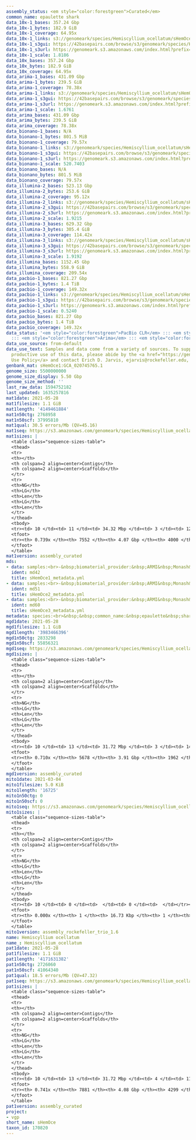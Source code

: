 ```yaml
---
assembly_status: <em style="color:forestgreen">Curated</em>
common_name: epaulette shark
data_10x-1_bases: 357.24 Gbp
data_10x-1_bytes: 182.9 GiB
data_10x-1_coverage: 64.95x
data_10x-1_links: s3://genomeark/species/Hemiscyllium_ocellatum/sHemOce1/genomic_data/10x/<br>
data_10x-1_s3gui: https://42basepairs.com/browse/s3/genomeark/species/Hemiscyllium_ocellatum/sHemOce1/genomic_data/10x/
data_10x-1_s3url: https://genomeark.s3.amazonaws.com/index.html?prefix=species/Hemiscyllium_ocellatum/sHemOce1/genomic_data/10x/
data_10x-1_scale: 1.8186
data_10x_bases: 357.24 Gbp
data_10x_bytes: 182.9 GiB
data_10x_coverage: 64.95x
data_arima-1_bases: 431.09 Gbp
data_arima-1_bytes: 239.5 GiB
data_arima-1_coverage: 78.38x
data_arima-1_links: s3://genomeark/species/Hemiscyllium_ocellatum/sHemOce1/genomic_data/arima/<br>
data_arima-1_s3gui: https://42basepairs.com/browse/s3/genomeark/species/Hemiscyllium_ocellatum/sHemOce1/genomic_data/arima/
data_arima-1_s3url: https://genomeark.s3.amazonaws.com/index.html?prefix=species/Hemiscyllium_ocellatum/sHemOce1/genomic_data/arima/
data_arima-1_scale: 1.6761
data_arima_bases: 431.09 Gbp
data_arima_bytes: 239.5 GiB
data_arima_coverage: 78.38x
data_bionano-1_bases: N/A
data_bionano-1_bytes: 801.5 MiB
data_bionano-1_coverage: 79.57x
data_bionano-1_links: s3://genomeark/species/Hemiscyllium_ocellatum/sHemOce1/genomic_data/bionano/<br>
data_bionano-1_s3gui: https://42basepairs.com/browse/s3/genomeark/species/Hemiscyllium_ocellatum/sHemOce1/genomic_data/bionano/
data_bionano-1_s3url: https://genomeark.s3.amazonaws.com/index.html?prefix=species/Hemiscyllium_ocellatum/sHemOce1/genomic_data/bionano/
data_bionano-1_scale: 520.7403
data_bionano_bases: N/A
data_bionano_bytes: 801.5 MiB
data_bionano_coverage: 79.57x
data_illumina-2_bases: 523.13 Gbp
data_illumina-2_bytes: 253.6 GiB
data_illumina-2_coverage: 95.12x
data_illumina-2_links: s3://genomeark/species/Hemiscyllium_ocellatum/sHemOce2/genomic_data/illumina/<br>
data_illumina-2_s3gui: https://42basepairs.com/browse/s3/genomeark/species/Hemiscyllium_ocellatum/sHemOce2/genomic_data/illumina/
data_illumina-2_s3url: https://genomeark.s3.amazonaws.com/index.html?prefix=species/Hemiscyllium_ocellatum/sHemOce2/genomic_data/illumina/
data_illumina-2_scale: 1.9215
data_illumina-3_bases: 629.32 Gbp
data_illumina-3_bytes: 305.4 GiB
data_illumina-3_coverage: 114.42x
data_illumina-3_links: s3://genomeark/species/Hemiscyllium_ocellatum/sHemOce3/genomic_data/illumina/<br>
data_illumina-3_s3gui: https://42basepairs.com/browse/s3/genomeark/species/Hemiscyllium_ocellatum/sHemOce3/genomic_data/illumina/
data_illumina-3_s3url: https://genomeark.s3.amazonaws.com/index.html?prefix=species/Hemiscyllium_ocellatum/sHemOce3/genomic_data/illumina/
data_illumina-3_scale: 1.9192
data_illumina_bases: 1152.45 Gbp
data_illumina_bytes: 558.9 GiB
data_illumina_coverage: 209.54x
data_pacbio-1_bases: 821.27 Gbp
data_pacbio-1_bytes: 1.4 TiB
data_pacbio-1_coverage: 149.32x
data_pacbio-1_links: s3://genomeark/species/Hemiscyllium_ocellatum/sHemOce1/genomic_data/pacbio/<br>
data_pacbio-1_s3gui: https://42basepairs.com/browse/s3/genomeark/species/Hemiscyllium_ocellatum/sHemOce1/genomic_data/pacbio/
data_pacbio-1_s3url: https://genomeark.s3.amazonaws.com/index.html?prefix=species/Hemiscyllium_ocellatum/sHemOce1/genomic_data/pacbio/
data_pacbio-1_scale: 0.5240
data_pacbio_bases: 821.27 Gbp
data_pacbio_bytes: 1.4 TiB
data_pacbio_coverage: 149.32x
data_status: '<em style="color:forestgreen">PacBio CLR</em> ::: <em style="color:forestgreen">10x</em>
  ::: <em style="color:forestgreen">Arima</em> ::: <em style="color:forestgreen">Illumina</em>'
data_use_source: from-default
data_use_text: Samples and data come from a variety of sources. To support fair and
  productive use of this data, please abide by the <a href="https://genome10k.soe.ucsc.edu/data-use-policies/">Data
  Use Policy</a> and contact Erich D. Jarvis, ejarvis@rockefeller.edu, with any questions.
genbank_mat: sHemOce1:GCA_020745765.1
genome_size: 5500000000
genome_size_display: 5.50 Gbp
genome_size_method: ''
last_raw_data: 1594752182
last_updated: 1635257816
mat1date: 2021-05-28
mat1filesize: 1.1 GiB
mat1length: '4149461884'
mat1n50ctg: 2768958
mat1n50scf: 37995810
mat1qual: 30.5 errors/Mb (QV=45.16)
mat1seq: https://s3.amazonaws.com/genomeark/species/Hemiscyllium_ocellatum/sHemOce1/assembly_curated/sHemOce1.mat.decon.20210528.fasta.gz
mat1sizes: |
  <table class="sequence-sizes-table">
  <thead>
  <tr>
  <th></th>
  <th colspan=2 align=center>Contigs</th>
  <th colspan=2 align=center>Scaffolds</th>
  </tr>
  <tr>
  <th>NG</th>
  <th>LG</th>
  <th>Len</th>
  <th>LG</th>
  <th>Len</th>
  </tr>
  </thead>
  <tbody>
  <tr><td> 10 </td><td> 11 </td><td> 34.32 Mbp </td><td> 3 </td><td> 127.15 Mbp </td></tr><tr><td> 20 </td><td> 32 </td><td> 22.10 Mbp </td><td> 9 </td><td> 90.81 Mbp </td></tr><tr><td> 30 </td><td> 66 </td><td> 12.24 Mbp </td><td> 15 </td><td> 73.77 Mbp </td></tr><tr><td> 40 </td><td> 129 </td><td> 6.52 Mbp </td><td> 24 </td><td> 55.28 Mbp </td></tr><tr style="background-color:#cccccc;"><td> 50 </td><td> 256 </td><td style="background-color:#88ff88;"> 2.77 Mbp </td><td> 36 </td><td style="background-color:#88ff88;"> 38.00 Mbp </td></tr><tr><td> 60 </td><td> 721 </td><td> 494.08 Kbp </td><td> 77 </td><td> 4.53 Mbp </td></tr><tr><td> 70 </td><td> 3854 </td><td> 96.09 Kbp </td><td> 597 </td><td> 348.31 Kbp </td></tr><tr><td> 80 </td><td> 0 </td><td>  </td><td> 0 </td><td>  </td></tr><tr><td> 90 </td><td> 0 </td><td>  </td><td> 0 </td><td>  </td></tr><tr><td> 100 </td><td> 0 </td><td>  </td><td> 0 </td><td>  </td></tr></tbody>
  <tfoot>
  <tr><th> 0.739x </th><th> 7552 </th><th> 4.07 Gbp </th><th> 4000 </th><th> 4.15 Gbp </th></tr>
  </tfoot>
  </table>
mat1version: assembly_curated
mds:
- data: samples:<br>-&nbsp;biomaterial_provider:&nbsp;ARMI&nbsp;Monash&nbsp;University<br>&nbsp;&nbsp;bioproject_accession:&nbsp;PRJNA516733<br>&nbsp;&nbsp;birth_date:&nbsp;''<br>&nbsp;&nbsp;birth_location:&nbsp;''<br>&nbsp;&nbsp;breed:&nbsp;''<br>&nbsp;&nbsp;collected_by:&nbsp;Frank&nbsp;Tulenko<br>&nbsp;&nbsp;collection_date:&nbsp;02/01/2019<br>&nbsp;&nbsp;common_name:&nbsp;epaulette&nbsp;shark<br>&nbsp;&nbsp;description:&nbsp;Tissue&nbsp;samples&nbsp;from&nbsp;laboratory-raised&nbsp;pre-hatchling&nbsp;Epaulette&nbsp;shark.<br>&nbsp;&nbsp;&nbsp;&nbsp;Frozen&nbsp;tissue&nbsp;was&nbsp;dissected&nbsp;on&nbsp;dry&nbsp;ice&nbsp;on&nbsp;5-Sept-2019&nbsp;at&nbsp;VGL.<br>&nbsp;&nbsp;dev_stage:&nbsp;juvenile<br>&nbsp;&nbsp;geo_loc_name:&nbsp;'Australia&nbsp;'<br>&nbsp;&nbsp;isolate:&nbsp;sHemOce1<br>&nbsp;&nbsp;lat_lon:&nbsp;-37.915047&nbsp;S,&nbsp;145.129272&nbsp;E<br>&nbsp;&nbsp;organism:&nbsp;Hemiscyllium&nbsp;ocellatum<br>&nbsp;&nbsp;sex:&nbsp;male<br>&nbsp;&nbsp;specimen_voucher:&nbsp;'1654'<br>&nbsp;&nbsp;store_cond:&nbsp;-80C<br>&nbsp;&nbsp;taxon_Id:&nbsp;'170820'<br>&nbsp;&nbsp;tissue:&nbsp;Spleen<br>&nbsp;&nbsp;treatment:&nbsp;Frozen<br>&nbsp;&nbsp;tube_id:&nbsp;sHemOce1<br>-&nbsp;biomaterial_provider:&nbsp;ARMI&nbsp;Monash&nbsp;University<br>&nbsp;&nbsp;bioproject_accession:&nbsp;PRJNA516733<br>&nbsp;&nbsp;birth_date:&nbsp;''<br>&nbsp;&nbsp;birth_location:&nbsp;''<br>&nbsp;&nbsp;breed:&nbsp;''<br>&nbsp;&nbsp;collected_by:&nbsp;'Frank&nbsp;Tulenko&nbsp;'<br>&nbsp;&nbsp;collection_date:&nbsp;02/01/2019<br>&nbsp;&nbsp;common_name:&nbsp;epaulette&nbsp;shark<br>&nbsp;&nbsp;description:&nbsp;Tissue&nbsp;samples&nbsp;from&nbsp;laboratory-raised&nbsp;pre-hatchling&nbsp;Epaulette&nbsp;sharks.<br>&nbsp;&nbsp;&nbsp;&nbsp;Frozen&nbsp;tissue&nbsp;was&nbsp;dissected&nbsp;on&nbsp;dry&nbsp;ice&nbsp;on&nbsp;5-Sept-2019&nbsp;at&nbsp;VGL.<br>&nbsp;&nbsp;dev_stage:&nbsp;juvenile<br>&nbsp;&nbsp;geo_loc_name:&nbsp;Australia<br>&nbsp;&nbsp;isolate:&nbsp;sHemOce1<br>&nbsp;&nbsp;lat_lon:&nbsp;-37.915047&nbsp;S,&nbsp;145.129272&nbsp;E<br>&nbsp;&nbsp;organism:&nbsp;Hemiscyllium&nbsp;ocellatum<br>&nbsp;&nbsp;sex:&nbsp;male<br>&nbsp;&nbsp;specimen_voucher:&nbsp;''<br>&nbsp;&nbsp;store_cond:&nbsp;-80C<br>&nbsp;&nbsp;taxon_Id:&nbsp;'170820'<br>&nbsp;&nbsp;tissue:&nbsp;Heart<br>&nbsp;&nbsp;treatment:&nbsp;Frozen<br>&nbsp;&nbsp;tube_id:&nbsp;sHemOce1<br>-&nbsp;biomaterial_provider:&nbsp;ARMI&nbsp;Monash&nbsp;University<br>&nbsp;&nbsp;bioproject_accession:&nbsp;PRJNA516733<br>&nbsp;&nbsp;birth_date:&nbsp;''<br>&nbsp;&nbsp;birth_location:&nbsp;''<br>&nbsp;&nbsp;breed:&nbsp;''<br>&nbsp;&nbsp;collected_by:&nbsp;Frank&nbsp;Tulenko<br>&nbsp;&nbsp;collection_date:&nbsp;02/01/2019<br>&nbsp;&nbsp;common_name:&nbsp;epaulette&nbsp;shark<br>&nbsp;&nbsp;description:&nbsp;Tissue&nbsp;samples&nbsp;from&nbsp;laboratory-raised&nbsp;pre-hatchling&nbsp;Epaulette&nbsp;sharks.<br>&nbsp;&nbsp;&nbsp;&nbsp;Frozen&nbsp;tissue&nbsp;was&nbsp;dissected&nbsp;on&nbsp;dry&nbsp;ice&nbsp;on&nbsp;5-Sept-2019&nbsp;at&nbsp;VGL.<br>&nbsp;&nbsp;dev_stage:&nbsp;juvenile<br>&nbsp;&nbsp;geo_loc_name:&nbsp;Australia<br>&nbsp;&nbsp;isolate:&nbsp;sHemOce1<br>&nbsp;&nbsp;lat_lon:&nbsp;-37.915047&nbsp;S,&nbsp;145.129272&nbsp;E<br>&nbsp;&nbsp;organism:&nbsp;Hemiscyllium&nbsp;ocellatum<br>&nbsp;&nbsp;sex:&nbsp;male<br>&nbsp;&nbsp;specimen_voucher:&nbsp;''<br>&nbsp;&nbsp;store_cond:&nbsp;-80C<br>&nbsp;&nbsp;taxon_Id:&nbsp;'170820'<br>&nbsp;&nbsp;tissue:&nbsp;Muscle<br>&nbsp;&nbsp;treatment:&nbsp;Frozen<br>&nbsp;&nbsp;tube_id:&nbsp;sHemOce1<br>
  ident: md42
  title: sHemOce1_metadata.yml
- data: samples:<br>-&nbsp;biomaterial_provider:&nbsp;ARMI&nbsp;Monash&nbsp;University<br>&nbsp;&nbsp;bioproject_accession:&nbsp;PRJNA516733<br>&nbsp;&nbsp;birth_date:&nbsp;''<br>&nbsp;&nbsp;birth_location:&nbsp;''<br>&nbsp;&nbsp;breed:&nbsp;''<br>&nbsp;&nbsp;collected_by:&nbsp;Frank&nbsp;Tulenko<br>&nbsp;&nbsp;collection_date:&nbsp;02/13/2019<br>&nbsp;&nbsp;common_name:&nbsp;epaulette&nbsp;shark<br>&nbsp;&nbsp;description:&nbsp;Blood&nbsp;samples&nbsp;were&nbsp;collected&nbsp;from&nbsp;wild&nbsp;caught,&nbsp;laboratory&nbsp;reared&nbsp;adult;<br>&nbsp;&nbsp;&nbsp;&nbsp;Mother&nbsp;of&nbsp;sHemOce1<br>&nbsp;&nbsp;dev_stage:&nbsp;adult<br>&nbsp;&nbsp;geo_loc_name:&nbsp;'Australia&nbsp;'<br>&nbsp;&nbsp;isolate:&nbsp;sHemOce2<br>&nbsp;&nbsp;lat_lon:&nbsp;-37.915047&nbsp;S,&nbsp;145.129272&nbsp;E<br>&nbsp;&nbsp;organism:&nbsp;Hemiscyllium&nbsp;ocellatum<br>&nbsp;&nbsp;sex:&nbsp;female<br>&nbsp;&nbsp;specimen_voucher:&nbsp;''<br>&nbsp;&nbsp;store_cond:&nbsp;-80C<br>&nbsp;&nbsp;taxon_Id:&nbsp;'170820'<br>&nbsp;&nbsp;tissue:&nbsp;Whole&nbsp;blood<br>&nbsp;&nbsp;treatment:&nbsp;EDTA&nbsp;collection&nbsp;tube;&nbsp;Flash&nbsp;Frozen<br>&nbsp;&nbsp;tube_id:&nbsp;sHemOce2<br>
  ident: md51
  title: sHemOce2_metadata.yml
- data: samples:<br>-&nbsp;biomaterial_provider:&nbsp;ARMI&nbsp;Monash&nbsp;University<br>&nbsp;&nbsp;bioproject_accession:&nbsp;PRJNA516733<br>&nbsp;&nbsp;birth_date:&nbsp;''<br>&nbsp;&nbsp;birth_location:&nbsp;''<br>&nbsp;&nbsp;breed:&nbsp;''<br>&nbsp;&nbsp;collected_by:&nbsp;Frank&nbsp;Tulenko<br>&nbsp;&nbsp;collection_date:&nbsp;02/13/2019<br>&nbsp;&nbsp;common_name:&nbsp;epaulette&nbsp;shark<br>&nbsp;&nbsp;description:&nbsp;Blood&nbsp;samples&nbsp;were&nbsp;collected&nbsp;from&nbsp;wild-caught,&nbsp;laboratory-reared&nbsp;adult.<br>&nbsp;&nbsp;&nbsp;&nbsp;Father&nbsp;of&nbsp;sHemOce1.<br>&nbsp;&nbsp;dev_stage:&nbsp;adult<br>&nbsp;&nbsp;geo_loc_name:&nbsp;'Australia&nbsp;'<br>&nbsp;&nbsp;isolate:&nbsp;sHemOce3<br>&nbsp;&nbsp;lat_lon:&nbsp;-37.915047&nbsp;S,&nbsp;145.129272&nbsp;E<br>&nbsp;&nbsp;organism:&nbsp;Hemiscyllium&nbsp;ocellatum<br>&nbsp;&nbsp;sex:&nbsp;male<br>&nbsp;&nbsp;specimen_voucher:&nbsp;''<br>&nbsp;&nbsp;store_cond:&nbsp;-80C<br>&nbsp;&nbsp;taxon_Id:&nbsp;'170820'<br>&nbsp;&nbsp;tissue:&nbsp;Whole&nbsp;blood<br>&nbsp;&nbsp;treatment:&nbsp;EDTA&nbsp;collection&nbsp;tube;&nbsp;Flash&nbsp;Frozen<br>&nbsp;&nbsp;tube_id:&nbsp;sHemOce3<br>
  ident: md60
  title: sHemOce3_metadata.yml
metadata: species:<br>&nbsp;&nbsp;common_name:&nbsp;epaulette&nbsp;shark<br>&nbsp;&nbsp;family:<br>&nbsp;&nbsp;&nbsp;&nbsp;name:&nbsp;Hemiscylliidae<br>&nbsp;&nbsp;genome_size:&nbsp;5500000000<br>&nbsp;&nbsp;genome_size_method:&nbsp;null<br>&nbsp;&nbsp;individuals:<br>&nbsp;&nbsp;-&nbsp;short_name:&nbsp;sHemOce1<br>&nbsp;&nbsp;name:&nbsp;Hemiscyllium&nbsp;ocellatum<br>&nbsp;&nbsp;order:<br>&nbsp;&nbsp;&nbsp;&nbsp;name:&nbsp;Orectolobiformes<br>&nbsp;&nbsp;short_name:&nbsp;sHemOce<br>&nbsp;&nbsp;taxon_id:&nbsp;170820<br>&nbsp;&nbsp;project:&nbsp;[&nbsp;vgp&nbsp;]<br>
mgd1date: 2021-05-28
mgd1filesize: 1.1 GiB
mgd1length: '3983466396'
mgd1n50ctg: 2833298
mgd1n50scf: 55856321
mgd1seq: https://s3.amazonaws.com/genomeark/species/Hemiscyllium_ocellatum/sHemOce1/assembly_curated/sHemOce1.pat.X.cur.20210528.fasta.gz
mgd1sizes: |
  <table class="sequence-sizes-table">
  <thead>
  <tr>
  <th></th>
  <th colspan=2 align=center>Contigs</th>
  <th colspan=2 align=center>Scaffolds</th>
  </tr>
  <tr>
  <th>NG</th>
  <th>LG</th>
  <th>Len</th>
  <th>LG</th>
  <th>Len</th>
  </tr>
  </thead>
  <tbody>
  <tr><td> 10 </td><td> 13 </td><td> 31.72 Mbp </td><td> 3 </td><td> 144.05 Mbp </td></tr><tr><td> 20 </td><td> 34 </td><td> 22.77 Mbp </td><td> 7 </td><td> 120.50 Mbp </td></tr><tr><td> 30 </td><td> 65 </td><td> 13.47 Mbp </td><td> 12 </td><td> 99.69 Mbp </td></tr><tr><td> 40 </td><td> 126 </td><td> 6.45 Mbp </td><td> 19 </td><td> 69.72 Mbp </td></tr><tr style="background-color:#cccccc;"><td> 50 </td><td> 257 </td><td style="background-color:#88ff88;"> 2.83 Mbp </td><td> 28 </td><td style="background-color:#88ff88;"> 55.86 Mbp </td></tr><tr><td> 60 </td><td> 734 </td><td> 0.50 Mbp </td><td> 40 </td><td> 34.46 Mbp </td></tr><tr><td> 70 </td><td> 4148 </td><td> 71.17 Kbp </td><td> 374 </td><td> 361.69 Kbp </td></tr><tr><td> 80 </td><td> 0 </td><td>  </td><td> 0 </td><td>  </td></tr><tr><td> 90 </td><td> 0 </td><td>  </td><td> 0 </td><td>  </td></tr><tr><td> 100 </td><td> 0 </td><td>  </td><td> 0 </td><td>  </td></tr></tbody>
  <tfoot>
  <tr><th> 0.710x </th><th> 5678 </th><th> 3.91 Gbp </th><th> 1962 </th><th> 3.98 Gbp </th></tr>
  </tfoot>
  </table>
mgd1version: assembly_curated
mito1date: 2021-03-04
mito1filesize: 5.0 KiB
mito1length: '16725'
mito1n50ctg: 0
mito1n50scf: 0
mito1seq: https://s3.amazonaws.com/genomeark/species/Hemiscyllium_ocellatum/sHemOce1/assembly_rockefeller_trio_1.6/sHemOce1.MT.20210304.fasta.gz
mito1sizes: |
  <table class="sequence-sizes-table">
  <thead>
  <tr>
  <th></th>
  <th colspan=2 align=center>Contigs</th>
  <th colspan=2 align=center>Scaffolds</th>
  </tr>
  <tr>
  <th>NG</th>
  <th>LG</th>
  <th>Len</th>
  <th>LG</th>
  <th>Len</th>
  </tr>
  </thead>
  <tbody>
  <tr><td> 10 </td><td> 0 </td><td>  </td><td> 0 </td><td>  </td></tr><tr><td> 20 </td><td> 0 </td><td>  </td><td> 0 </td><td>  </td></tr><tr><td> 30 </td><td> 0 </td><td>  </td><td> 0 </td><td>  </td></tr><tr><td> 40 </td><td> 0 </td><td>  </td><td> 0 </td><td>  </td></tr><tr style="background-color:#cccccc;"><td> 50 </td><td> 0 </td><td style="background-color:#ff8888;">  </td><td> 0 </td><td style="background-color:#ff8888;">  </td></tr><tr><td> 60 </td><td> 0 </td><td>  </td><td> 0 </td><td>  </td></tr><tr><td> 70 </td><td> 0 </td><td>  </td><td> 0 </td><td>  </td></tr><tr><td> 80 </td><td> 0 </td><td>  </td><td> 0 </td><td>  </td></tr><tr><td> 90 </td><td> 0 </td><td>  </td><td> 0 </td><td>  </td></tr><tr><td> 100 </td><td> 0 </td><td>  </td><td> 0 </td><td>  </td></tr></tbody>
  <tfoot>
  <tr><th> 0.000x </th><th> 1 </th><th> 16.73 Kbp </th><th> 1 </th><th> 16.73 Kbp </th></tr>
  </tfoot>
  </table>
mito1version: assembly_rockefeller_trio_1.6
name: Hemiscyllium ocellatum
name_: Hemiscyllium_ocellatum
pat1date: 2021-05-28
pat1filesize: 1.1 GiB
pat1length: '4171631382'
pat1n50ctg: 2726060
pat1n50scf: 41064340
pat1qual: 18.5 errors/Mb (QV=47.32)
pat1seq: https://s3.amazonaws.com/genomeark/species/Hemiscyllium_ocellatum/sHemOce1/assembly_curated/sHemOce1.pat.decon.20210528.fasta.gz
pat1sizes: |
  <table class="sequence-sizes-table">
  <thead>
  <tr>
  <th></th>
  <th colspan=2 align=center>Contigs</th>
  <th colspan=2 align=center>Scaffolds</th>
  </tr>
  <tr>
  <th>NG</th>
  <th>LG</th>
  <th>Len</th>
  <th>LG</th>
  <th>Len</th>
  </tr>
  </thead>
  <tbody>
  <tr><td> 10 </td><td> 13 </td><td> 31.72 Mbp </td><td> 4 </td><td> 119.15 Mbp </td></tr><tr><td> 20 </td><td> 34 </td><td> 22.78 Mbp </td><td> 9 </td><td> 91.22 Mbp </td></tr><tr><td> 30 </td><td> 65 </td><td> 13.47 Mbp </td><td> 15 </td><td> 79.50 Mbp </td></tr><tr><td> 40 </td><td> 126 </td><td> 6.45 Mbp </td><td> 24 </td><td> 55.28 Mbp </td></tr><tr style="background-color:#cccccc;"><td> 50 </td><td> 258 </td><td style="background-color:#88ff88;"> 2.73 Mbp </td><td> 35 </td><td style="background-color:#88ff88;"> 41.06 Mbp </td></tr><tr><td> 60 </td><td> 754 </td><td> 478.12 Kbp </td><td> 71 </td><td> 5.53 Mbp </td></tr><tr><td> 70 </td><td> 3929 </td><td> 96.88 Kbp </td><td> 570 </td><td> 374.41 Kbp </td></tr><tr><td> 80 </td><td> 0 </td><td>  </td><td> 0 </td><td>  </td></tr><tr><td> 90 </td><td> 0 </td><td>  </td><td> 0 </td><td>  </td></tr><tr><td> 100 </td><td> 0 </td><td>  </td><td> 0 </td><td>  </td></tr></tbody>
  <tfoot>
  <tr><th> 0.741x </th><th> 7881 </th><th> 4.08 Gbp </th><th> 4299 </th><th> 4.17 Gbp </th></tr>
  </tfoot>
  </table>
pat1version: assembly_curated
project:
- vgp
short_name: sHemOce
taxon_id: 170820
---
```

